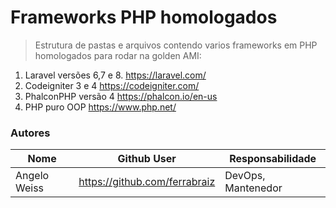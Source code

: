 # Frameworks PHP homologados

> Estrutura de pastas e arquivos contendo varios frameworks em PHP homologados para rodar na golden AMI: 
 1) Laravel versões 6,7 e 8. https://laravel.com/
 2) Codeigniter 3 e 4 https://codeigniter.com/
 3) PhalconPHP versão 4 https://phalcon.io/en-us
 4) PHP puro OOP https://www.php.net/
 
### Autores

| Nome                  | Github User                     | Responsabilidade    | 
|---                    |---                              |---                  |
| Angelo Weiss          | https://github.com/ferrabraiz   | DevOps, Mantenedor  |
